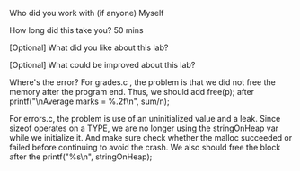 Who did you work with (if anyone)
Myself

How long did this take you? 
50 mins

[Optional] What did you like about this lab? 

[Optional] What could be improved about this lab?

Where's the error?
For grades.c , the problem is that we did not free the memory after the program end. Thus, we should add free(p); after printf("\nAverage marks = %.2f\n", sum/n);


For errors.c, the problem is use of an uninitialized value and a leak. 
Since sizeof operates on a TYPE, we are no longer using the stringOnHeap var
while we initialize it. And make sure check whether the malloc succeeded or
failed before continuing to avoid the crash.
We also should free the block after the printf("%s\n", stringOnHeap);
